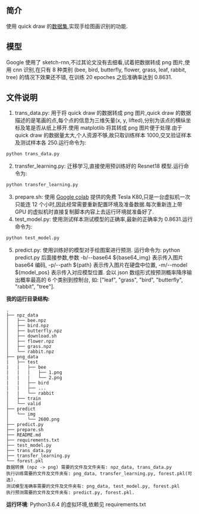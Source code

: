 ## 简介
使用 quick draw 的[数据集](https://console.cloud.google.com/storage/browser/quickdraw_dataset/sketchrnn),实现手绘图画识别的功能.

## 模型
Google 使用了 sketch-rnn,不过其论文没有去细看,试着把数据转成 png 图片,使用 cnn 识别,在只有 8 种类别 (bee, bird, butterfly, flower, grass, leaf, rabbit, tree) 的情况下效果还不错, 在训练 20 epoches 之后准确率达到 0.8631.

## 文件说明
1. trans_data.py: 用于将 quick draw 的数据转成 png 图片,quick draw 的数据描述的是笔画的点,每个点的信息为三维矢量(x, y, lifted),分别为该点的横纵坐标及笔是否从纸上移开.使用 matplotlib 将其转成 png 图片便于处理.由于 quick draw 的数据量太大,个人资源不够,故只取训练样本 1000,交叉验证样本及测试样本各 250.运行命令为:
```py
python trans_data.py
```
2. transfer_learning.py: 迁移学习,直接使用预训练好的 Resnet18 模型.运行命令为:
```py
python transfer_learning.py
```
3. prepare.sh: 使用 [Google colab](https://colab.research.google.com) 提供的免费 Tesla K80,只是一台虚拟机一次只能连 12 个小时,因此经常需要重新配置环境及准备数据.每次重新连上带 GPU 的虚拟机时直接复制脚本内容上去运行环境就准备好了.
4. test_model.py: 使用测试样本测试模型的正确率,最新的正确率为 0.8631.运行命令为:
```py
python test_model.py
```
5. predict.py: 使用训练好的模型对手绘图案进行预测. 运行命令为: python predict.py 后面接参数,参数 -b/--base64 ${base64_img} 表示传入图片 base64 编码, -p/--path ${path} 表示传入图片在硬盘中位置, -m/--model ${model_pos} 表示传入对应模型位置. 会以 json 数组形式按预测概率降序输出概率最高的 6 个类别到控制台, 如: ["leaf", "grass", "bird", "butterfly", "rabbit", "tree"].


**我的运行目录结构:**
```
.
├── npz_data
│   ├── bee.npz
│   ├── bird.npz
│   ├── butterfly.npz
│   ├── download.sh
│   ├── flower.npz
│   ├── grass.npz
│   └── rabbit.npz
├── png_data
|   ├── test
|   |   ├── bee
|   |   |   ├── 1.png
|   |   |   └── 2.png
|   |   ├── bird
|   |   ├── ...
|   |   └── rabbit
│   ├── train
│   └── valid
├── predict
│   └── img
│       └── 2600.png
├── predict.py
├── prepare.sh
├── README.md
├── requirements.txt
├── test_model.py
├── trans_data.py
├── transfer_learning.py
└── forest.pkl
数据转换 (npz -> png) 需要的文件及文件夹有: npz_data, trans_data.py
执行训练需要的文件及文件夹有: png_data, transfer_learning.py, forest.pkl(可选).
测试模型准确率需要的文件及文件夹有: png_data, test_model.py, forest.pkl
执行预测需要的文件及文件夹有: predict.py, forest.pkl.
```
**运行环境**: Python3.6.4 的虚拟环境,依赖见 requirements.txt
